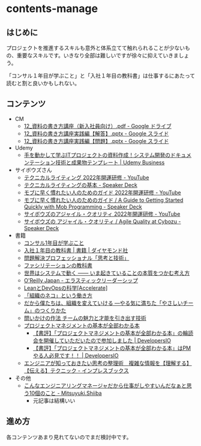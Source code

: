 # contents-manage

## はじめに

プロジェクトを推進するスキルも意外と体系立てて触れられることが少ないもの、重要なスキルです。いきなり全部は難しいですが徐々に抑えていきましょう。

「コンサル１年目が学ぶこと」と「入社１年目の教科書」は仕事するにあたって読むと割と良いかもしれない。

## コンテンツ

- CM
    - [12_資料の書き方講座（新入社員向け）.pdf - Google ドライブ](https://drive.google.com/file/d/1yBJZJrDBrIPcaSmoqUTYR7YUkAUYNOgk/view)
    - [12_資料の書き方講座実践編【解答】.pptx - Google スライド](https://docs.google.com/presentation/d/1QOlzgOngdGBn8KS9ISMPEZCbwSA1COWx/edit#slide=id.p1)
    - [12_資料の書き方講座実践編【問題】.pptx - Google スライド](https://docs.google.com/presentation/d/1e67ipa6GWuaTpK1Igul3WE4dPkBRq8hD/edit#slide=id.p1)
- Udemy
    - [手を動かして学ぶITプロジェクトの資料作成！システム開発のドキュメンテーション技術と成果物テンプレート | Udemy Business](https://classmethodjp.udemy.com/course/it-yugtl/)
- サイボウズさん
    - [テクニカルライティング 2022年開運研修 - YouTube](https://www.youtube.com/watch?v=HlJtCNo1rTQ)
    - [テクニカルライティングの基本 - Speaker Deck](https://speakerdeck.com/naohiro_nakata/technicalwriting)
    - [モブに早く慣れたい人のためのガイド 2022年開運研修 - YouTube](https://www.youtube.com/watch?v=3V62_rx_BoQ)
    - [モブに早く慣れたい人のためのガイド / A Guide to Getting Started Quickly with Mob Programming - Speaker Deck](https://speakerdeck.com/cybozuinsideout/a-guide-to-getting-started-quickly-with-mob-programming)
    - [サイボウズのアジャイル・クオリティ 2022年開運研修 - YouTube](https://www.youtube.com/watch?v=Bjbvgw0Iv9I)
    - [サイボウズの アジャイル・クオリティ / Agile Quality at Cybozu - Speaker Deck](https://speakerdeck.com/cybozuinsideout/agile-quality-at-cybozu-d7bb959e-864c-465d-ae71-9747c4fc6f9a)
- 書籍
    - [コンサル1年目が学ぶこと](https://d21.co.jp/book/detail/978-4-7993-1532-3)
    - [入社１年目の教科書 | 書籍 | ダイヤモンド社](https://www.diamond.co.jp/book/9784478015421.html)
    - [問題解決プロフェッショナル「思考と技術」](https://www.kinokuniya.co.jp/f/dsg-01-9784478005538)
    - [ファシリテーションの教科書](https://www.amazon.co.jp/dp/B00P28A5M8)
    - [世界はシステムで動く ―― いま起きていることの本質をつかむ考え方](https://www.amazon.co.jp/dp/4862761801)
    - [O'Reilly Japan - エラスティックリーダーシップ](https://www.oreilly.co.jp/books/9784873118024/)
    - [LeanとDevOpsの科学[Accelerate]](https://www.amazon.co.jp/dp/4295004901)
    - [「組織のネコ」という働き方](https://www.amazon.co.jp/dp/4798170232)
    - [だから僕たちは、組織を変えていける —やる気に満ちた「やさしいチーム」のつくりかた](https://www.amazon.co.jp/dp/4295406252)
    - [問いかけの作法 チームの魅力と才能を引き出す技術](https://www.amazon.co.jp/dp/4799328085)
    - [プロジェクトマネジメントの基本が全部わかる本](https://www.shoeisha.co.jp/book/detail/9784798177410)
      - [【書評】「プロジェクトマネジメントの基本が全部わかる本」の輪読会を開催していただいたので参加しました | DevelopersIO](https://dev.classmethod.jp/articles/review-book-with-all-the-basics-of-project-management/)
      - [【書評】「プロジェクトマネジメントの基本が全部わかる本」はPMやる人必見です！！ | DevelopersIO](https://dev.classmethod.jp/articles/review-basics-of-pm/)
    - [エンジニアが知っておきたい思考の整理術　複雑な情報を【理解する】【伝える】テクニック - インプレスブックス](https://book.impress.co.jp/books/1122101095)
- その他
  - [こんなエンジニアリングマネージャだから仕事がしやすいんだなぁと思う10個のこと - Mitsuyuki.Shiiba](https://bufferings.hatenablog.com/entry/2023/12/23/110403)
    - 元記事は結構いい

## 進め方

各コンテンツあまり見れてないのでまだ検討中です。